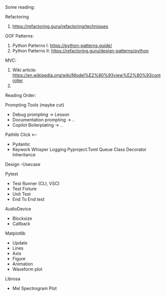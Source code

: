 Some reading:

Refactoring

1. https://refactoring.guru/refactoring/techniques

GOF Patterns:

1. Python Patterns I: https://python-patterns.guide/
2. Python Patterns II:
   https://refactoring.guru/design-patterns/python

MVC:

1. Wiki article: https://en.wikipedia.org/wiki/Model%E2%80%93view%E2%80%93controller
2.

Reading Order:

Prompting Tools (maybe cut)

- Debug prompting -> Lesson
- Documentation prompting -> ..
- Copilot Boilerplating -> ..

Pathlib
Click <--

- Pydantic
- Keywork
  Whisper
  Logging
  Pyproject.Toml
  Queue
  Class
  Decorator
  Inheritance

Design
-Usecase

Pytest

- Test Runner (CLI, VSC)
- Test Fixture
- Unit Test
- End To End test

AudioDevice

- Blocksize
- Callback

Matplotlib

- Update
- Lines
- Axis
- Figure
- Animation
- Waveform plot

Librosa

- Mel Spectrogram Plot
